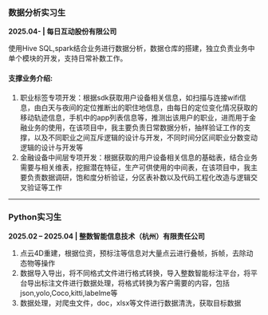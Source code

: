 ### **数据分析实习生**  
**2025.04- | 每日互动股份有限公司**  

使用Hive SQL,spark结合业务进行数据分析，数据仓库的搭建，独立负责业务中单个模块的开发，支持日常补数工作。

#### 支撑业务介绍:  
1. 职业标签专项开发：根据sdk获取用户设备相关信息，如扫描与连接wifi信息，由白天与夜间的定位推断出的职住地信息，由每日的定位变化情况获取的移动轨迹信息，手机中的app列表信息等，推测出该用户的职业，进而用于金融业务的使用，在该项目中，我主要负责日常数据分析，抽样验证工作的支撑，以及不同职业之间互斥逻辑的设计与开发，不同时间分区间职业分数变动逻辑的设计与开发等
2. 金融设备中间层专项开发：根据获取的用户设备相关信息的基础表，结合业务需要与相关维表，挖掘潜在特征，生产可供使用的中间表，在该项目中，我主要负责数据调研，饱和度分析验证，分区表补数以及代码工程化改造与逻辑交叉验证等工作

---

### **Python实习生**  
**2025.02 – 2025.04 | 整数智能信息技术（杭州）有限责任公司**  

1. 点云4D重建，根据位资，预标注等信息对大量点云进行叠帧，拆帧，去除动态物等操作
2. 数据导入导出，将不同格式文件进行格式转换，导入整数智能标注平台，将平台导出标注文件进行数据处理，将格式转换为客户需要的内容，包括json,yolo,Coco,kitti,labelme等
3. 数据处理，对爬虫文件，doc，xlsx等文件进行数据清洗，获取目标数据

